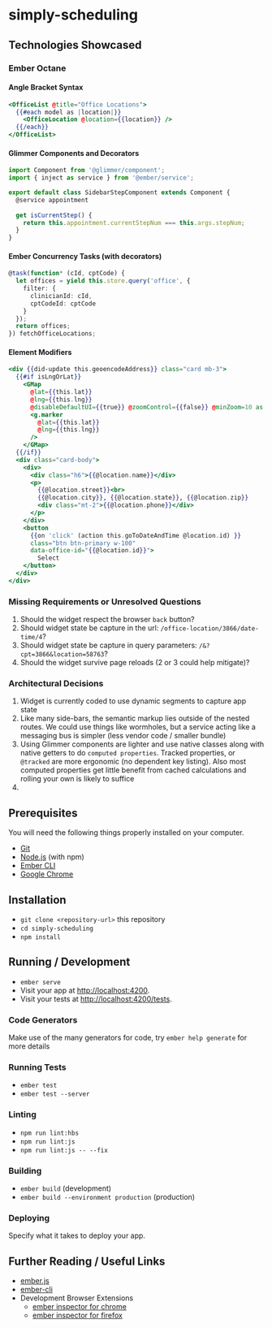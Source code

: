 # simply-scheduling

## Technologies Showcased

### Ember Octane

#### Angle Bracket Syntax
```hbs
<OfficeList @title="Office Locations">
  {{#each model as |location|}}
    <OfficeLocation @location={{location}} />
  {{/each}}
</OfficeList>
```

#### Glimmer Components and Decorators
```ts
import Component from '@glimmer/component';
import { inject as service } from '@ember/service';

export default class SidebarStepComponent extends Component {
  @service appointment
	
  get isCurrentStep() {
    return this.appointment.currentStepNum === this.args.stepNum;
  }
}
```

#### Ember Concurrency Tasks (with decorators)
```ts
@task(function* (cId, cptCode) {
  let offices = yield this.store.query('office', {
    filter: {
      clinicianId: cId,
      cptCodeId: cptCode
    }
  });
  return offices;
}) fetchOfficeLocations;
```

#### Element Modifiers

```hbs
<div {{did-update this.geoencodeAddress}} class="card mb-3">
  {{#if isLngOrLat}}
    <GMap 
      @lat={{this.lat}} 
      @lng={{this.lng}} 
      @disableDefaultUI={{true}} @zoomControl={{false}} @minZoom=10 as |g| >
      <g.marker
        @lat={{this.lat}}
        @lng={{this.lng}}
      />
    </GMap>
  {{/if}}
  <div class="card-body">
    <div>
      <div class="h6">{{@location.name}}</div>
      <p>
        {{@location.street}}<br>
        {{@location.city}}, {{@location.state}}, {{@location.zip}}
        <div class="mt-2">{{@location.phone}}</div>
      </p>
    </div>
    <button 
      {{on 'click' (action this.goToDateAndTime @location.id) }} 
      class="btn btn-primary w-100"
      data-office-id="{{@location.id}}">
        Select
    </button>
  </div>
</div>
```


### Missing Requirements or Unresolved Questions
  1. Should the widget respect the browser `back` button?
  2. Should widget state be capture in the url: `/office-location/3866/date-time/4`?
  3. Should widget state be capture in query parameters: `/&?cpt=3866&location=58763`?
  4. Should the widget survive page reloads (2 or 3 could help mitigate)? 

### Architectural Decisions
  1. Widget is currently coded to use dynamic segments to capture app state
  2. Like many side-bars, the semantic markup lies outside of the nested routes. We could use things like wormholes, but a service acting like a messaging bus is simpler (less vendor code / smaller bundle)
  3. Using Glimmer components are lighter and use native classes along with native getters to do `computed properties`.  Tracked properties, or `@tracked` are more ergonomic (no dependent key listing).  Also most computed properties get little benefit from cached calculations and rolling your own is likely to suffice
  4.

## Prerequisites

You will need the following things properly installed on your computer.

* [Git](https://git-scm.com/)
* [Node.js](https://nodejs.org/) (with npm)
* [Ember CLI](https://ember-cli.com/)
* [Google Chrome](https://google.com/chrome/)

## Installation

* `git clone <repository-url>` this repository
* `cd simply-scheduling`
* `npm install`

## Running / Development

* `ember serve`
* Visit your app at [http://localhost:4200](http://localhost:4200).
* Visit your tests at [http://localhost:4200/tests](http://localhost:4200/tests).

### Code Generators

Make use of the many generators for code, try `ember help generate` for more details

### Running Tests

* `ember test`
* `ember test --server`

### Linting

* `npm run lint:hbs`
* `npm run lint:js`
* `npm run lint:js -- --fix`

### Building

* `ember build` (development)
* `ember build --environment production` (production)

### Deploying

Specify what it takes to deploy your app.

## Further Reading / Useful Links

* [ember.js](https://emberjs.com/)
* [ember-cli](https://ember-cli.com/)
* Development Browser Extensions
  * [ember inspector for chrome](https://chrome.google.com/webstore/detail/ember-inspector/bmdblncegkenkacieihfhpjfppoconhi)
  * [ember inspector for firefox](https://addons.mozilla.org/en-US/firefox/addon/ember-inspector/)
